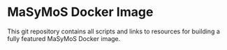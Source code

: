MaSyMoS Docker Image
====================

This git repository contains all scripts and links to resources for building a fully featured MaSyMoS Docker image.
